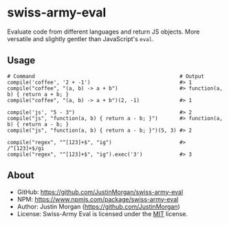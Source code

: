 # swiss-army-eval

Evaluate code from different languages and return JS objects. More versatile and slightly gentler than JavaScript's `eval`.

## Usage
    
```
# Command                                               # Output
compile('coffee', '2 + -1')                             #> 1
compile("coffee", "(a, b) -> a + b")                    #> function(a, b) { return a + b; }
compile("coffee", "(a, b) -> a + b")(2, -1)             #> 1

compile('js', "5 - 3")                                  #> 2
compile("js", "function(a, b) { return a - b; }")       #> function(a, b) { return a - b; }
compile("js", "function(a, b) { return a - b; }")(5, 3) #> 2

compile("regex", "^[123]+$", "ig")                      #> /^[123]+$/gi
compile("regex", "^[123]+$", "ig").exec('3')            #> 3
```
  
    
## About

- GitHub: https://github.com/JustinMorgan/swiss-army-eval
- NPM: https://www.npmjs.com/package/swiss-army-eval
- Author: Justin Morgan (https://github.com/JustinMorgan)
- License: Swiss-Army Eval is licensed under the [MIT][mit] license.

[mit]: http://opensource.org/licenses/mit-license.php
